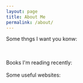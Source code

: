 ```yaml
---
layout: page
title: About Me
permalink: /about/
---
```


Some thngs I want you konw: 


<br>
<br>
Books I'm reading recently:   
<br>
<br>
Some useful websites:   
<br>
<br>
